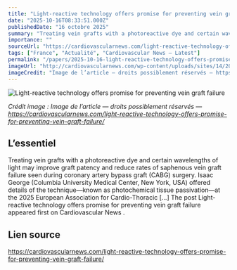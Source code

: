 ```yaml
---
title: "Light-reactive technology offers promise for preventing vein graft failure"
date: "2025-10-16T08:33:51.000Z"
publishedDate: "16 octobre 2025"
summary: "Treating vein grafts with a photoreactive dye and certain wavelengths of light may improve graft patency and reduce rates of saphenous vein graft failure seen during coronary artery bypass graft (CABG) surgery. Isaac George (Columbia University Medical Center, New York, USA) offered details of the technique—known as photochemical tissue passivation—at the 2025 European Association for Cardio-Thoracic [&#8230;] The post Light-reactive technology offers promise for preventing vein graft failure appeared first on Cardiovascular News ."
importance: ""
sourceUrl: "https://cardiovascularnews.com/light-reactive-technology-offers-promise-for-preventing-vein-graft-failure/"
tags: ["France", "Actualité", "Cardiovascular News — Latest"]
permalink: "/papers/2025-10-16-light-reactive-technology-offers-promise-for-preventing-vein-graft-failure"
imageUrl: "http://cardiovascularnews.com/wp-content/uploads/sites/14/2025/10/IMG_5644-scaled.jpg"
imageCredit: "Image de l’article — droits possiblement réservés — https://cardiovascularnews.com/light-reactive-technology-offers-promise-for-preventing-vein-graft-failure/"
---
```


![Light-reactive technology offers promise for preventing vein graft failure](http://cardiovascularnews.com/wp-content/uploads/sites/14/2025/10/IMG_5644-scaled.jpg)

*Crédit image : Image de l’article — droits possiblement réservés — https://cardiovascularnews.com/light-reactive-technology-offers-promise-for-preventing-vein-graft-failure/*

## L’essentiel

Treating vein grafts with a photoreactive dye and certain wavelengths of light may improve graft patency and reduce rates of saphenous vein graft failure seen during coronary artery bypass graft (CABG) surgery. Isaac George (Columbia University Medical Center, New York, USA) offered details of the technique—known as photochemical tissue passivation—at the 2025 European Association for Cardio-Thoracic [&#8230;] The post Light-reactive technology offers promise for preventing vein graft failure appeared first on Cardiovascular News .

## Lien source

https://cardiovascularnews.com/light-reactive-technology-offers-promise-for-preventing-vein-graft-failure/
